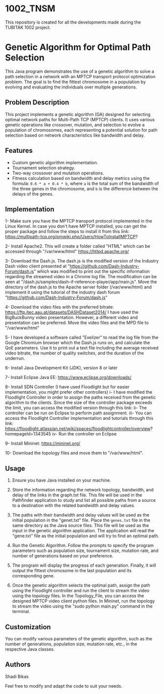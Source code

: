 # 1002_TNSM
This repository is created for all the developments made during the TUBITAK 1002 project.

# Genetic Algorithm for Optimal Path Selection

This Java program demonstrates the use of a genetic algorithm to solve a path selection in a network with an MPTCP transport protocol optimization problem. The goal is to find the fittest chromosome in a population by evolving and evaluating the individuals over multiple generations.

## Problem Description

This project implements a genetic algorithm (GA) designed for selecting optimal network paths for Multi-Path TCP (MPTCP) clients. It uses various genetic operations like crossover, mutation, and selection to evolve a population of chromosomes, each representing a potential solution for path selection based on network characteristics like bandwidth and delay.

## Features
- Custom genetic algorithm implementation.
- Tournament selection strategy.
- Two-way crossover and mutation operations.
- Fitness calculation based on bandwidth and delay metrics using the formula: `0.6 * a + 0.4 * b`, where `a` is the total sum of the bandwidth of the three genes in the chromosome, and `b` is the difference between the delays of the genes.


## Implementation

1- Make sure you have the MPTCP transport protocol implemented in the Linux Kernel. In case you don't have MPTCP installed, you can get the proper package and follow the steps to install it from this link: https://multipath-tcp.org/pmwiki.php/Users/HowToInstallMPTCP?

2- Install Apache2. This will create a folder called "HTML" which can be accessed through "/var/www/html"
https://httpd.apache.org/

3- Download the Dash.js. The dash.js is the modified version of the Industry Dash video client presented at "https://github.com/Dash-Industry-Forum/dash.js" which was modified to print out the specific information regarding the streamed video in a Chrome log file. The modification can be seen at "/dash.js/samples/dash-if-reference-player/app/main.js". Move the directory of the dash.js to the Apache server folder (/var/www/html) and implement it using the tutorial of the industry dash forum "https://github.com/Dash-Industry-Forum/dash.js"

4- Download the video files with the preferred bitrate:
https://ftp.itec.aau.at/datasets/DASHDataset2014/
I have used the BigBuckBunny video presentation. However, a different video and presentation can be preferred. Move the video files and the MPD file to "/var/www/html"

5- I have developed a software called "Exelizer" to read the log file from the Google Chromium browser which the Dash.js runs on, and calculate the QoE parameters. Use it to print out a text file including the average received video bitrate, the number of quality switches, and the duration of the underrun. 

6- Install Java Development Kit (JDK), version 8 or later

7- Install Eclipse Java EE: https://www.eclipse.org/downloads/

8- Install SDN Controller (I have used Floodlight but for easier implementation, you might prefer other controllers)
    i- I have modified the Floodlight Controller in order to assign the paths received from the genetic algorithm to the clients. Since the size of the controller package           exceeds the limit, you can access the modified version through this link: 
    ii- The controller can be run on Eclipse to perform path assignment. 
    iii- You can access the Floodlight Controller implementation and tutorials through this link: https://floodlight.atlassian.net/wiki/spaces/floodlightcontroller/overview?       homepageId=1343545
    iv- Run the controller on Eclipse

9- Install Mininet: https://mininet.org/

10- Download the topology files and move them to "/var/www/html". 




## Usage

1. Ensure you have Java installed on your machine.

2. Store the information regarding the network topology, bandwidth, and delay of the links in the graph.txt file. This file will be used in the Pathfinder application to study and list all possible paths from a source to a destination with the related bandwidth and delay values. 

3. The paths with their bandwidth and delay values will be used as the initial population in the "genet.txt" file. Place the `genes.txt` file in the same directory as the Java source files. This file will be used as the input in the genetic algorithm application. The application will read the "gene.txt" file as the initial population and will try to find an optimal path.

4. Run the Genetic Algorithm. Follow the prompts to specify the program parameters such as population size, tournament size, mutation rate, and number of generations based on your preference.

5. The program will display the progress of each generation. Finally, it will output the fittest chromosome in the last population and its corresponding gene.

6. Once the genetic algorithm selects the optimal path, assign the path using the Floodlight controller and run the client to stream the video using the topology files. In the Topology_File, you can access the designed MPTCP video client python files. In Mininet, run the topology to stream the video using the "sudo python main.py" command in the terminal.


## Customization
You can modify various parameters of the genetic algorithm, such as the number of generations, population size, mutation rate, etc., in the respective Java classes.

## Authors
Shadi Bikas




Feel free to modify and adapt the code to suit your needs.


